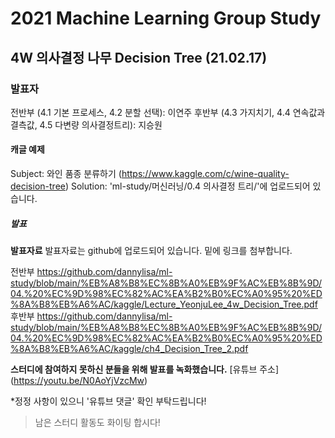 # 2021 Machine Learning Group Study

## 4W 의사결정 나무 Decision Tree (21.02.17)

### 발표자
전반부 (4.1 기본 프로세스, 4.2 분할 선택): 이연주
후반부 (4.3 가지치기, 4.4 연속값과 결측값, 4.5 다변량 의사결정트리): 지승원


#### 캐글 예제
Subject: 와인 품종 분류하기 (https://www.kaggle.com/c/wine-quality-decision-tree)
Solution: 'ml-study/머신러닝/0.4 의사결정 트리/'에 업로드되어 있습니다.


##### 발표 
**발표자료**
발표자료는 github에 업로드되어 있습니다. 밑에 링크를 첨부합니다.

전반부
https://github.com/dannylisa/ml-study/blob/main/%EB%A8%B8%EC%8B%A0%EB%9F%AC%EB%8B%9D/04.%20%EC%9D%98%EC%82%AC%EA%B2%B0%EC%A0%95%20%ED%8A%B8%EB%A6%AC/kaggle/Lecture_YeonjuLee_4w_Decision_Tree.pdf
후반부
https://github.com/dannylisa/ml-study/blob/main/%EB%A8%B8%EC%8B%A0%EB%9F%AC%EB%8B%9D/04.%20%EC%9D%98%EC%82%AC%EA%B2%B0%EC%A0%95%20%ED%8A%B8%EB%A6%AC/kaggle/ch4_Decision_Tree_2.pdf


**스터디에 참여하지 못하신 분들을 위해 발표를 녹화했습니다.**
[유튜브 주소] (https://youtu.be/N0AoYjVzcMw)

*정정 사항이 있으니 '유튜브 댓글' 확인 부탁드립니다!

> 남은 스터디 활동도 화이팅 합시다!
